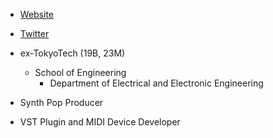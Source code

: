 - [Website](https://liquid1224.net)
- [Twitter](https://twitter.com/liquid1224)

- ex-TokyoTech (19B, 23M)
  - School of Engineering
    - Department of Electrical and Electronic Engineering
- Synth Pop Producer
- VST Plugin and MIDI Device Developer
